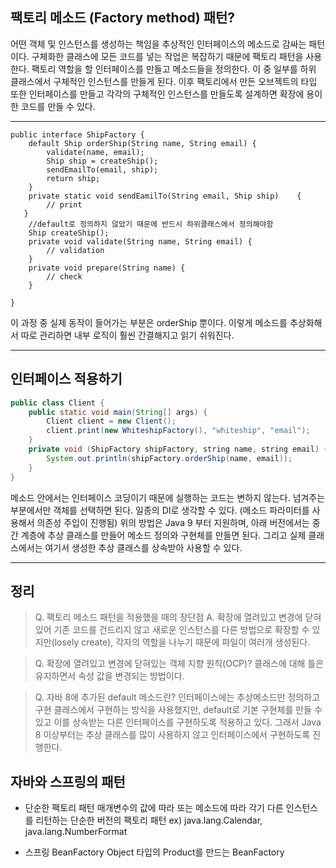 ## 팩토리 메소드 (Factory method) 패턴?
어떤 객체 및 인스턴스를 생성하는 책임을 추상적인 인터페이스의 메소드로 감싸는 패턴이다. 구체화한 클래스에 모든 코드를 넣는 작업은 복잡하기 때문에 팩토리 패턴을 사용한다.
팩토리 역할을 할 인터페이스를 만들고 메소드들을 정의한다. 이 중 일부를 하위 클래스에서 구체적인 인스턴스를 만들게 된다. 이후 팩토리에서 만든 오브젝트의 타입 또한 인터페이스를 만들고 각각의 구체적인 인스턴스를 만들도록 설계하면 확장에 용이한 코드를 만들 수 있다.

<hr>

```
public interface ShipFactory {
	default Ship orderShip(String name, String email) {
    	validate(name, email);
        Ship ship = createShip();
        sendEmailTo(email, ship);
        return ship;
    }
    private static void sendEamilTo(String email, Ship ship) 	{
    	// print
   } 
    //default로 정의하지 않았기 때문에 반드시 하위클래스에서 정의해야함
    Ship createShip();
    private void validate(String name, String email) {
    	// validation
    }
    private void prepare(String name) {
    	// check
    }
    
}
```

이 과정 중 실제 동작이 들어가는 부분은 orderShip 뿐이다. 이렇게 메소드를 추상화해서 따로 관리하면 내부 로직이 훨씬 간결해지고 읽기 쉬워진다. 


<hr>

## 인터페이스 적용하기

```java
public class Client {
	public static void main(String[] args) {
    	Client client = new Client();
        client.print(new WhiteshipFactory(), "whiteship", "email");
    }
    private void (ShipFactory shipFactory, string name, string email) {
    	System.out.println(shipFactory.orderShip(name, email));
    }
}
```

메소드 안에서는 인터페이스 코딩이기 때문에 실행하는 코드는 변하지 않는다. 넘겨주는 부분에서만 객체를 선택하면 된다. 일종의 DI로 생각할 수 있다. (메소드 파라미터를 사용해서 의존성 주입이 진행됨)
위의 방법은 Java 9 부터 지원하며, 아래 버전에서는 중간 계층에 추상 클래스를 만들어 메소드 정의와 구현체를 만들면 된다. 그리고 실제 클래스에서는 여기서 생성한 추상 클래스를 상속받아 사용할 수 있다.

<hr>

## 정리

> Q. 팩토리 메소드 패턴을 적용했을 때의 장단점
A. 확장에 열려있고 변경에 닫혀있어 기존 코드를 건드리지 않고 새로운 인스턴스를 다른 방법으로 확장할 수 있지만(losely create), 각자의 역할을 나누기 때문에 파일이 여러개 생성된다. 

> Q. 확장에 열려있고 변경에 닫혀있는 객체 지향 원칙(OCP)?
클래스에 대해 틀은 유지하면서 속성 값을 변경되는 방법이다.

> Q. 자바 8에 추가된 default 메소드란?
인터페이스에는 추상메소드만 정의하고 구현 클래스에서 구현하는 방식을 사용했지만, default로 기본 구현체를 만들 수 있고 이를 상속받는 다른 인터페이스를 구현하도록 적용하고 있다. 그래서 Java 8 이상부터는 추상 클래스를 많이 사용하지 않고 인터페이스에서 구현하도록 진행한다.


## 자바와 스프링의 패턴

- 단순한 팩토리 패턴
매개변수의 값에 따라 또는 메소드에 따라 각기 다른 인스턴스를 리턴하는 단순한 버전의 팩토리 패턴
ex) java.lang.Calendar, java.lang.NumberFormat

- 스프링 BeanFactory
Object 타입의 Product를 만드는 BeanFactory




